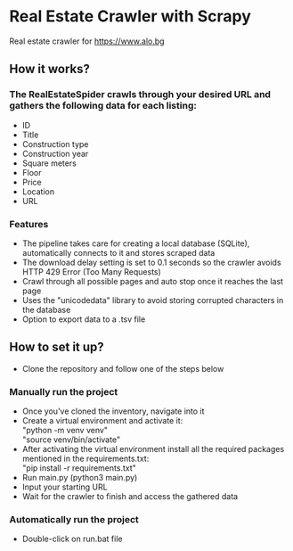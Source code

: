 # Real Estate Crawler with Scrapy
Real estate crawler for https://www.alo.bg 

## How it works?
### The RealEstateSpider crawls through your desired URL and gathers the following data for each listing:
- ID
- Title
- Construction type
- Construction year
- Square meters
- Floor
- Price
- Location
- URL

### Features
- The pipeline takes care for creating a local database (SQLite), automatically connects to it and stores scraped data
- The download delay setting is set to 0.1 seconds so the crawler avoids HTTP 429 Error (Too Many Requests)
- Crawl through all possible pages and auto stop once it reaches the last page
- Uses the "unicodedata" library to avoid storing corrupted characters in the database
- Option to export data to a .tsv file

## How to set it up?
- Clone the repository and follow one of the steps below
### Manually run the project
- Once you've cloned the inventory, navigate into it
- Create a virtual environment and activate it:\
"python -m venv venv"\
"source venv/bin/activate"
- After activating the virtual environment install all the required packages mentioned in the requirements.txt:\
"pip install -r requirements.txt"
- Run main.py (python3 main.py)
- Input your starting URL
- Wait for the crawler to finish and access the gathered data
### Automatically run the project
- Double-click on run.bat file
